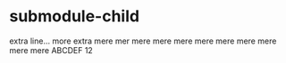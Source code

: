 # submodule-child

extra line...
more extra
mere mer
mere
mere
mere
mere
mere
mere
mere
mere
mere
ABCDEF
12